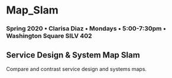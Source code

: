 # Map_Slam

### Spring 2020 • Clarisa Diaz • Mondays • 5:00-7:30pm • Washington Square SILV 402

## Service Design & System Map Slam

Compare and contrast service design and systems maps.
